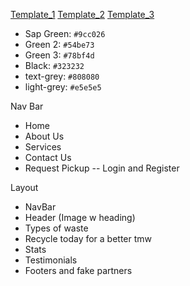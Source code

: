 [Template_1](https://www.themetechmount.com/wordpress/wastii/)
[Template_2](https://www.themetechmount.com/wordpress/wastii/home2/)
[Template_3](http://preview.themeforest.net/item/gogreen-waste-management-and-recycling-wordpress-theme/full_screen_preview/20239952?_ga=2.14279027.518134508.1664086045-2131973749.1656908026&_gac=1.220465898.1660923337.CjwKCAjw6fyXBhBgEiwAhhiZst52MtyI8RLqtAhWwowzFnI43Kbeo91R3aSrV_rh5unw_PdDn78WIhoCvQsQAvD_BwE)

- Sap Green: `#9cc026`
- Green 2: `#54be73`
- Green 3: `#78bf4d`
- Black: `#323232`
- text-grey: `#808080`
- light-grey: `#e5e5e5`

Nav Bar
- Home 
- About Us 
- Services
- Contact Us
- Request Pickup -- Login and Register 


Layout 
- NavBar
- Header (Image w heading) 
- Types of waste 
- Recycle today for a better tmw 
- Stats
- Testimonials 
- Footers and fake partners 
